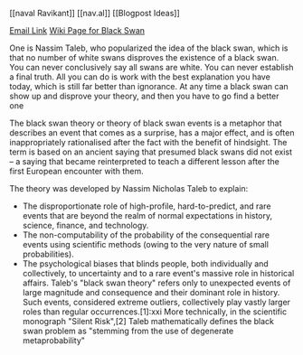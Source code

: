 [[naval Ravikant]] [[nav.al]] [[Blogpost Ideas]]

[Email Link](https://app.smartmailcloud.com/web-share/GXFeIBejMDqtWFDiehLxaXrvEFL2vm3lW3cPbZL5)
[Wiki Page for Black Swan](https://en.wikipedia.org/wiki/Black_swan_theory)

One is Nassim Taleb, who popularized the idea of the black swan, which is that no number of white swans disproves the existence of a black swan. You can never conclusively say all swans are white. You can never establish a final truth. All you can do is work with the best explanation you have today, which is still far better than ignorance. At any time a black swan can show up and disprove your theory, and then you have to go find a better one

The black swan theory or theory of black swan events is a metaphor that describes an event that comes as a surprise, has a major effect, and is often inappropriately rationalised after the fact with the benefit of hindsight. The term is based on an ancient saying that presumed black swans did not exist – a saying that became reinterpreted to teach a different lesson after the first European encounter with them.

The theory was developed by Nassim Nicholas Taleb to explain:
- The disproportionate role of high-profile, hard-to-predict, and rare events that are beyond the realm of normal expectations in history, science, finance, and technology.
- The non-computability of the probability of the consequential rare events using scientific methods (owing to the very nature of small probabilities).
- The psychological biases that blinds people, both individually and collectively, to uncertainty and to a rare event's massive role in historical affairs.
Taleb's "black swan theory" refers only to unexpected events of large magnitude and consequence and their dominant role in history. Such events, considered extreme outliers, collectively play vastly larger roles than regular occurrences.[1]:xxi More technically, in the scientific monograph "Silent Risk",[2] Taleb mathematically defines the black swan problem as "stemming from the use of degenerate metaprobability"
